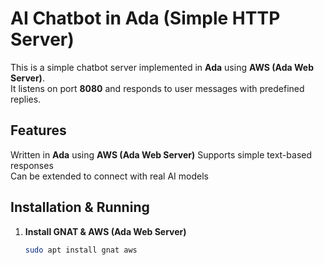 # AI Chatbot in Ada (Simple HTTP Server)

This is a simple chatbot server implemented in **Ada** using **AWS (Ada Web Server)**.  
It listens on port **8080** and responds to user messages with predefined replies.

## Features
Written in **Ada** using **AWS (Ada Web Server)** 
 Supports simple text-based responses  
 Can be extended to connect with real AI models  

## Installation & Running
1. **Install GNAT & AWS (Ada Web Server)**
   ```bash
   sudo apt install gnat aws
